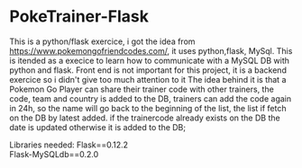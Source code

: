 # PokeTrainer-Flask
This is a python/flask exercice, i got the idea from https://www.pokemongofriendcodes.com/, it uses python,flask, MySql.
This is itended as a execice to learn how to communicate with a MySQL DB with python and flask.
Front end is not important for this project, it is a backend exercice so i didn't give too much attention to it
The idea behind it is that a Pokemon Go Player can share their trainer code with other trainers, the code, team and country is added to the DB, trainers can add the code again in 24h, so the name will go back to the beginning of the list, the list if fetch on the DB by latest added. if the trainercode already exists on the DB the date is updated otherwise it is added to the DB;



Libraries needed:
Flask==0.12.2       
Flask-MySQLdb==0.2.0
